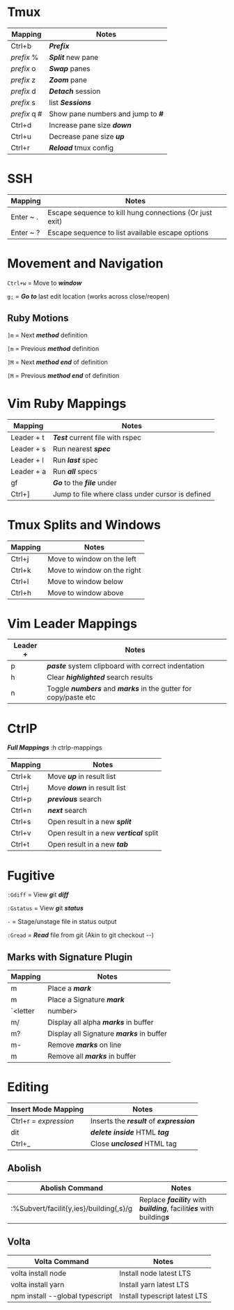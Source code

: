 # Tmux
| Mapping | Notes |
| ---------- | --------------------------------- |
|   Ctrl+b   | ***Prefix***                            |
| _prefix_ % | ***Split*** new pane                    |
| _prefix_ o | ***Swap*** panes                        |
| _prefix_ z | ***Zoom*** pane                         |
| _prefix_ d | ***Detach*** session                    |
| _prefix_ s | list ***Sessions***                     |
| _prefix_ q # | Show pane numbers and jump to ***#*** |
|   Ctrl+d   | Increase pane size ***down***           |
|   Ctrl+u   | Decrease pane size ***up***             |
|   Ctrl+r   | ***Reload*** tmux config                |

# SSH
| Mapping | Notes |
| ------- | ----- |
| Enter ~ . | Escape sequence to kill hung connections (Or just exit) |
| Enter ~ ? | Escape sequence to list available escape options |

# Movement and Navigation
`Ctrl+w` = Move to ***window***

`g;`     = ***Go to*** last edit location (works across close/reopen)

## Ruby Motions
`]m`     = Next ***method*** definition

`[m`      = Previous ***method*** definition

`]M`     = Next ***method end*** of definition

`[M`     = Previous ***method end*** of definition

# Vim Ruby Mappings
| Mapping    | Notes                                                 |
| ---------- | ----------------------------------------------------- |
| Leader + t | ***Test*** current file with rspec                    |
| Leader + s | Run nearest ***spec***                                |
| Leader + l | Run ***last*** spec                                   |
| Leader + a | Run ***all*** specs                                   |
|   gf     | ***Go*** to the ***file*** under                        |
| Ctrl+]   | Jump to file where class under cursor is defined        |

# Tmux Splits and Windows
| Mapping | Notes                       |
| ------- | --------------------------- |
| Ctrl+j  | Move to window on the left  |
| Ctrl+k  | Move to window on the right |
| Ctrl+l  | Move to window below        |
| Ctrl+h  | Move to window above        |

# Vim Leader Mappings
| Leader + | Notes                                                 |
| -------- | ----------------------------------------------------- |
|    p     | ***paste*** system clipboard with correct indentation |
|    h     | Clear ***highlighted*** search results                |
|    n     | Toggle ***numbers*** and ***marks*** in the gutter for copy/paste etc |

# CtrlP
***Full Mappings*** :h ctrlp-mappings

| Mapping | Notes                                     |
| ------- | ----------------------------------------- |
| Ctrl+k  | Move ***up*** in result list              |
| Ctrl+j  | Move ***down*** in result list            |
| Ctrl+p  | ***previous*** search                     |
| Ctrl+n  | ***next*** search                         |
| Ctrl+s  | Open result in a new ***split***          |
| Ctrl+v  | Open result in a new ***vertical*** split |
| Ctrl+t  | Open result in a new ***tab***            |


# Fugitive
`:Gdiff`   = View ***g***it ***diff***

`:Gstatus` = View ***g***it ***status***

`-`        = Stage/unstage file in status output

`:Gread`   = ***Read*** file from git (Akin to git checkout --)

## Marks with Signature Plugin

| Mapping           | Notes                                       | 
|-------------------|---------------------------------------------|
| m<letter>         | Place a ***mark***                          |
| m<number>         | Place a Signature ***mark***                |
| \`<letter|number> | Jump to ***mark***                          |
| m/                | Display all alpha ***marks*** in buffer     |
| m?                | Display all Signature ***marks*** in buffer |
| m-                | Remove ***marks*** on line                  |
| m<space>          | Remove all ***marks*** in buffer            |

# Editing

| Insert Mode Mapping   | Notes |
| --------------------- | ----- |
| Ctrl+r = *expression* | Inserts the ***result*** of ***expression*** |
| dit                   | ***delete*** ***inside*** HTML ***tag*** |
|  Ctrl+_               | Close ***unclosed***  HTML tag           |

## Abolish
| Abolish Command | Notes |
| --------------- | ----- |
| :%Subvert/facilit{y,ies}/building{,s}/g | Replace ***facilit***y with ***building***, facilit***ies*** with building***s*** |


## Volta
| Volta Command | Notes |
| ------------- | ----- |
| volta install node | Install node latest LTS |
| volta install yarn | Install yarn latest LTS |
| npm install --global typescript | Install typescript latest LTS |

